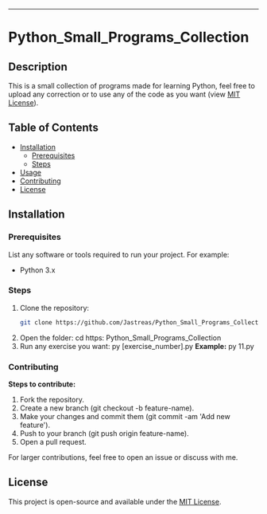 <hr>

# Python_Small_Programs_Collection

## Description
This is a small collection of programs made for learning Python, feel free to upload any correction or to use any of the code as you want (view [MIT License](LICENSE)).

## Table of Contents
- [Installation](#installation)
  - [Prerequisites](#prerequisites)
  - [Steps](#steps)
- [Usage](#usage)
- [Contributing](#contributing)
- [License](#license)

## Installation

### Prerequisites
List any software or tools required to run your project. For example:

- Python 3.x

### Steps
1. Clone the repository:
   ```bash
   git clone https://github.com/Jastreas/Python_Small_Programs_Collection.git
   ```
2. Open the folder:
    cd https: Python_Small_Programs_Collection
3. Run any exercise you want:
    py [exercise_number].py
    **Example:**
    py 11.py

### Contributing
**Steps to contribute:**
1. Fork the repository.
2. Create a new branch (git checkout -b feature-name).
3. Make your changes and commit them (git commit -am 'Add new feature').
4. Push to your branch (git push origin feature-name).
5. Open a pull request.

For larger contributions, feel free to open an issue or discuss with me.

## License
This project is open-source and available under the [MIT License](LICENSE).
